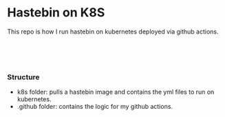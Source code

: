 # Hastebin on K8S
This repo is how I run hastebin on kubernetes deployed via github actions.

</br>
</br>
</br>

### Structure
- k8s folder: pulls a hastebin image and contains the yml files to run on kubernetes.
- .github folder: contains the logic for my github actions.
